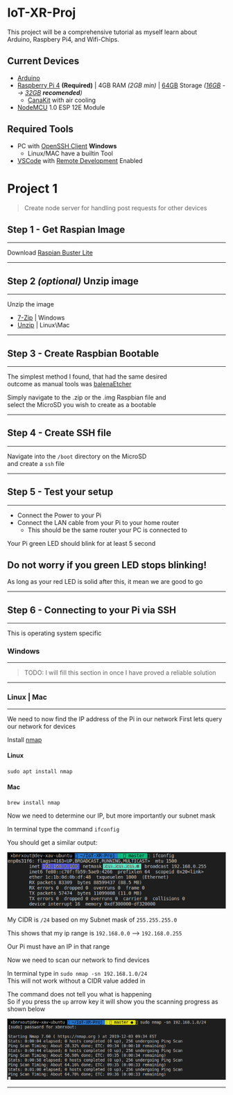 # IoT-XR-Proj

This project will be a comprehensive tutorial as myself  learn about  
Arduino, Raspbery Pi4, and Wifi-Chips.

## Current Devices  
+  [Arduino]   
+  [Raspberry Pi 4] **(Required)** | 4GB RAM _(2GB min)_ | [64GB] Storage _([16GB] --> [32GB] **recomended**)_  
   +  [CanaKit] with air cooling  
+  [NodeMCU] 1.0 ESP 12E Module

## Required Tools
+ PC with [OpenSSH Client] **Windows**  
  + Linux/MAC have a builtin Tool
+ [VSCode] with [Remote Development] Enabled
# Project 1
> Create node server for handling post requests for other devices


## Step 1 - Get Raspian Image
---
Download [Raspian Buster Lite]

---

## Step 2 _(optional)_ Unzip image
---
Unzip the image
- [7-Zip] | Windows
- [Unzip] | Linux\Mac
---
## Step 3 - Create Raspbian Bootable 
---
The simplest method I found, that had the same desired  
outcome as manual tools was [balenaEtcher]  

Simply navigate to the .zip or the .img Raspbian file and   
select the MicroSD you wish to create as a bootable

---
## Step 4 - Create SSH file
---

Navigate into the `/boot` directory on the MicroSD  
and create a `ssh` file 

---

## Step 5 - Test your setup
---

+ Connect the Power to your Pi
+ Connect the LAN cable from your Pi to your home router
  + This should be the same router your PC is connected to

Your Pi green LED should blink for at least 5 second  
## **Do not worry if you green LED stops blinking!**  

As long as your red LED is solid after this, it mean we are good to go

---
## Step 6 - Connecting to your Pi via SSH
---

This is operating system specific

### Windows
---
> TODO: I will fill this section in once I have proved a reliable solution

---
### Linux | Mac
---
We need to now find the IP address of the Pi in our network
First lets query our network for devices

Install [nmap]  

#### Linux

`sudo apt install nmap`

#### Mac

`brew install nmap`

Now we need to determine our IP, but more importantly our subnet mask

In terminal type the command `ifconfig`

You should get a similar output:

![](ifconfig.png)

My CIDR is `/24` based on my Subnet mask of `255.255.255.0`

This shows that my ip range is `192.168.0.0` --> `192.168.0.255`

Our Pi must have an IP in that range

Now we need to scan our network to find devices

In terminal type in `sudo nmap -sn 192.168.1.0/24`  
This will not work without a CIDR value added in

The command does not tell you what is happening  
So if you press the `up` arrow key it will show 
you the scanning progress as shown below

![](nmap_progress.png)


---

[Raspian Buster Lite]:https://www.raspberrypi.org/downloads/raspbian/
[7-Zip]:https://www.7-zip.org/
[Unzip]:https://linux.die.net/man/1/unzip
[CanaKit]:https://www.amazon.ca/CanaKit-Raspberry-Starter-Kit-4GB/dp/B07WRMR2CX/ref=sr_1_3?crid=2ULBWDTDYM2LN&keywords=canakit+raspberry+pi+4+starter+kit&qid=1575380504&sprefix=canakit+%2Caps%2C206&sr=8-3
[NodeMCU]:https://www.amazon.ca/J-DEAL%C2%AE-NodeMCU-Internet-ESP8266-Development/dp/B01F5ALLFM/ref=sr_1_4?keywords=nodemcu&qid=1575380554&sr=8-4
[Arduino]:https://store.arduino.cc/usa/arduino-uno-rev3
[Raspberry Pi 4]:https://www.amazon.ca/Raspberry-Pi-Computer-Model-4GB/dp/B07W4JM192/ref=sr_1_4?keywords=Raspberry+Pi+4&qid=1575380617&sr=8-4
[32GB]:https://www.amazon.ca/Sandisk-SDSQUAR-032G-GN6MA-Ultra-Micro-Adapter/dp/B073JWXGNT/ref=sr_1_3?crid=1NDQVWZX4F5F3&keywords=32+micro+sd+card&qid=1575380658&sprefix=32+micr%2Caps%2C185&sr=8-3
[16GB]:https://www.amazon.ca/Sandisk-Ultra-Micro-UHS-I-Adapter/dp/B073K14CVB/ref=sr_1_3?keywords=16+micro+sd+card&qid=1575380697&sr=8-3
[64GB]:https://www.amazon.ca/Sandisk-SDSQXA2-064G-GN6MA-Extreme-microSD-Adapter/dp/B07FCMBLV6/ref=sr_1_3?keywords=64+micro+sd+card&qid=1575380736&smid=A3DWYIK6Y9EEQB&sr=8-3
[OpenSSH Client]:https://docs.microsoft.com/en-gb/windows-server/administration/openssh/openssh_install_firstuse
[balenaEtcher]:https://www.balena.io/etcher/
[Remote Development]:https://code.visualstudio.com/docs/remote/ssh
[VSCode]:https://code.visualstudio.com/
[nmap]:https://nmap.org/

